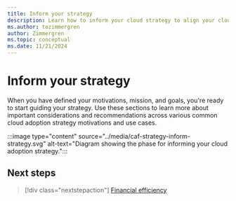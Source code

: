 ```yaml
---
title: Inform your strategy
description: Learn how to inform your cloud strategy to align your cloud adoption efforts with your business goals.
ms.author: tozimmergren
author: Zimmergren
ms.topic: conceptual
ms.date: 11/21/2024
---
```


# Inform your strategy

When you have defined your motivations, mission, and goals, you're ready to start guiding your strategy. Use these sections to learn more about important considerations and recommendations across various common cloud adoption strategy motivations and use cases.

:::image type="content" source="../media/caf-strategy-inform-strategy.svg" alt-text="Diagram showing the phase for informing your cloud adoption strategy.":::


## Next steps

> [!div class="nextstepaction"]
> [Financial efficiency](financial-efficiency.md)